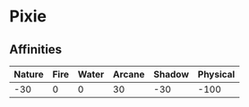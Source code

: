 # Pixie
## Affinities
| Nature | Fire | Water | Arcane | Shadow | Physical |
| ------ |----- | ----- | ------ | ------ | -------- |
| -30 | 0 | 0 | 30 | -30 | -100 |